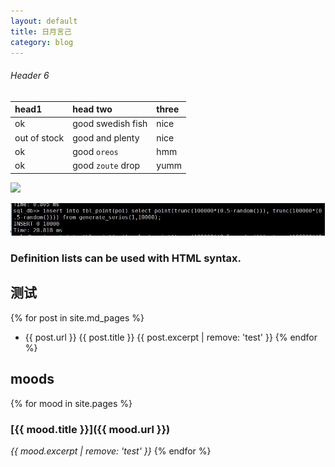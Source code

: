 ```yaml
---
layout: default
title: 日月言己
category: blog
---
```


###### [](#header-6)Header 6

| head1        | head two          | three |
|:-------------|:------------------|:------|
| ok           | good swedish fish | nice  |
| out of stock | good and plenty   | nice  |
| ok           | good `oreos`      | hmm   |
| ok           | good `zoute` drop | yumm  |


![](https://assets-cdn.github.com/images/icons/emoji/octocat.png)



![](assets/image/ps001.jpg)



### Definition lists can be used with HTML syntax.

## 测试

{% for post in site.md_pages %}
-  {{ post.url }} {{ post.title }}
{{ post.excerpt | remove: 'test' }}
{% endfor %}

## moods

{% for mood in site.pages %}
### [{{ mood.title }}]({{ mood.url }})   
  *{{ mood.excerpt | remove: 'test' }}*
{% endfor %}






